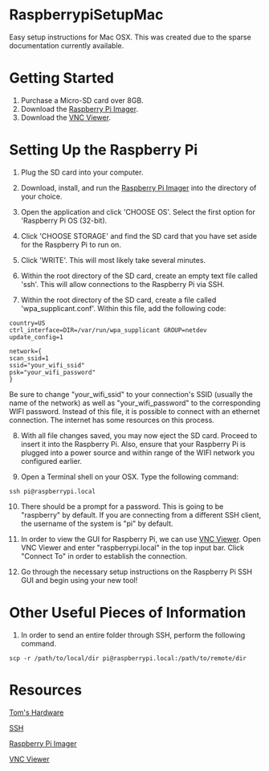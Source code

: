 # RaspberrypiSetupMac
Easy setup instructions for Mac OSX. This was created due to the sparse documentation currently available.



# Getting Started
1. Purchase a Micro-SD card over 8GB.
2. Download the [Raspberry Pi Imager](https://www.raspberrypi.org/downloads/).
3. Download the [VNC Viewer](https://www.realvnc.com/en/connect/download/viewer/macos/).



# Setting Up the Raspberry Pi
1. Plug the SD card into your computer.

2. Download, install, and run the [Raspberry Pi Imager](https://www.raspberrypi.org/downloads/) into the directory of your choice.

3. Open the application and click 'CHOOSE OS'. Select the first option for 'Raspberry Pi OS (32-bit).

4. Click 'CHOOSE STORAGE' and find the SD card that you have set aside for the Raspberry Pi to run on. 

5. Click 'WRITE'. This will most likely take several minutes.

6. Within the root directory of the SD card, create an empty text file called 'ssh'. This will allow connections to the Raspberry Pi via SSH.

7. Within the root directory of the SD card, create a file called 'wpa_supplicant.conf'. Within this file, add the following code:
  ```
  country=US
  ctrl_interface=DIR=/var/run/wpa_supplicant GROUP=netdev
  update_config=1

  network={
  scan_ssid=1
  ssid="your_wifi_ssid"
  psk="your_wifi_password"
  } 
  ```
  Be sure to change "your_wifi_ssid" to your connection's SSID (usually the name of the network) as well as "your_wifi_password" to the corresponding WIFI password. Instead of this file, it is possible to connect with an ethernet connection. The internet has some resources on this process.

8. With all file changes saved, you may now eject the SD card. Proceed to insert it into the Raspberry Pi. Also, ensure that your Raspberry Pi is plugged into a power source and within range of the WIFI network you configured earlier.

9. Open a Terminal shell on your OSX. Type the following command:
  ```
  ssh pi@raspberrypi.local
  ```
  
10. There should be a prompt for a password. This is going to be "raspberry" by default. If you are connecting from a different SSH client, the username of the system is "pi" by default.

11. In order to view the GUI for Raspberry Pi, we can use [VNC Viewer](https://www.realvnc.com/en/connect/download/viewer/macos/). Open VNC Viewer and enter "raspberrypi.local" in the top input bar. Click "Connect To" in order to establish the connection.

12. Go through the necessary setup instructions on the Raspberry Pi SSH GUI and begin using your new tool!



# Other Useful Pieces of Information
1. In order to send an entire folder through SSH, perform the following command.
  ```
  scp -r /path/to/local/dir pi@raspberrypi.local:/path/to/remote/dir
  ```



# Resources
[Tom's Hardware](https://www.tomshardware.com/reviews/raspberry-pi-headless-setup-how-to,6028.html)

[SSH](https://www.ssh.com/academy/ssh/putty/mac)

[Raspberry Pi Imager](https://www.raspberrypi.org/downloads/)

[VNC Viewer](https://www.realvnc.com/en/connect/download/viewer/macos/)

